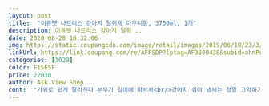 ```yaml
---
layout: post 
title:  "이퓨펫 나트리스 강아지 탈취제 다우니향, 3750ml, 1개" 
description: 이퓨펫 나트리스 강아지 탈취 ..
date: 2020-08-28 16:32:06 
img: https://static.coupangcdn.com/image/retail/images/2019/06/18/23/3/3cc832e7-e795-4fae-b893-81633c58ff6e.jpg 
linkUrl: https://link.coupang.com/re/AFFSDP?lptag=AF3600438&subid=ahnPublicAsk&pageKey=87138829&itemId=777776726&vendorItemId=4967311474&traceid=V0-113-1731c970158e975f 
categories: [1029] 
color: F15F5F 
price: 22030 
author: Ask View Shop 
cont:  "가위로 쉽게 잘라진다 분무기 길이에 마처서<br/>강아지 쉬야 냄새는 정말 고약하기 때문이다!<br/>갠적으로 야광색을 좋아하는데<br/>그냥 은은하게 난다!<br/>그래도 만족한다  은은하니 향이 나뿌지않다!<br/>그럴때는  탈취제가 효자다!<br/>그리고 얼마전  중성화 수술을 하고는<br/>근데 중성화후 잦은 실수에  금방 동이나서<br/>깔때기랑 분무기가 들어있어서<br/>꼬라지 낸다고  바닥에 이불에 실수를한다.<br/><br/>나름 만 족한다!<br/>난 상품 본 품만 오는지 알았는데<br/>난 페브리지 처럼 진하길 바랬는데<br/>내 생각엔 입구가 조금 작았으면 좋겠다.<br/><br/>놀아달라는데 안 놀아주거나.<br/><br/>다시 대소변을  잘가린다.<br/><br/>다우니 향 생각하고 맡았는데<br/>다음에 재구매 하겠습니다.<br/>감사합니다<br/>다행이 물건에는  이상이없었다.<br/><br/>덤으로 받은것 같아서 기분이 좋았다.<br/><br/>따를때 마다 신경 써서  조심해야 한다!<br/>뚜껑에 대고쓰는 자바라깔대기가 와서 쎈스가 돗보였어요.<br/> 한동안 잘쓸듯합니다.<br/><br/>마처서 쓰라는것 같다!<br/>머가 이것저것 들어있었다.<br/><br/>무게 달아보니 4리터 조금 안된다.<br/><br/>바빴다.<br/>  탈취제를  사서 일년 넘게<br/>박스가 찌져지고 찌그러져서 왔는데<br/>보관하기도  좋다!<br/>본품 입구가 좀크다  좀 흘렸다!<br/>분무기 빨때가 길다 잘라서 취향껏<br/>분무기 작동도 잘 된다!<br/>분무기에 깔때기를 대고 따르는데<br/>분무기에 담고 강아지 방석에 뿌려보았다.<br/><br/>뿌리고 보니  향이 진하지 않아 조금<br/>상품설명은 자세히 안보고 대충보고<br/>상품평이 좋아서  구매핬는데<br/>색깔도 맘에들고 귀엽다  접었다 폈다해서<br/>샌건 아닌지 걱정스런 맘에 개봉을 하니<br/>썼는데 배변을 잘가리니 작은거 하나 산게<br/>아니였다! 용랑보다 통이 조금 더 큰거다 ㅎ<br/>아님 용량이 모자란가? 생각들어 재보았는데<br/>아무대나  실수를 해서  매일 닦고 빨고<br/>아쉬웠지만 은은하게 나긴하니<br/>여튼 만족하는 제품이다!<br/>열어보니 다행이 샌것은 없고<br/>용량이 크니 한참 쓰겠다!<br/>울집 강아지는 대 소변을 잘 가린다.<br/><br/>일년? 거의 2 년은 썼다!<br/>작은 분무기 용기와<br/>잘라 놓고 깔때기 를 꺼냈다.<br/><br/>참 중성화 후에는  애긔들이 실수를<br/>첫 반려견 푸들 탄이를 만나고 공부를 많이 합니다.<br/>아이가 똑똑해서 배변훈련도 아주 잘하네요.<br/> 특히 이거 뿌려주니 실수를 안하네요.<br/> 향도 너무 좋아서 거실에서 좋은향이 나니까 개있는집이라고 해서 않좋은 개냄새나는 일이 없어질듯합니다.<br/><br/>쿠팡서 평이 좋아서 구매했는데<br/>통이 꽉 안차서 혹시 샌거 다시 포장한건가?<br/>특히 좋았던점은 용량도 커서 걱정이 없고,<br/>페브리지 만큼 진하지않고<br/>하지만  여전히  꼬라지를  낼 때가 있다.<br/><br/>하지만 가끔 아주 가끔이지만<br/>한 일주일은 힘들어서 조절이 안되는지<br/>할수 있단다.<br/>  안정되면 괸찮을 꺼라고<br/>했다.<br/> 중성화후  지금 3 주 된듯하다.<br/><br/>향을 맡으니 다우니 향이래서  집에 페브리지<br/>향이 상품평처럼 강하지않고 은은하니 참조으네요 가격대비 양도많고  뿌려보니 우리 애들  냄새 확실히 덜나는것같아 잘구매한것같아요<br/>혼자두고 나간다거나 ㅎ<br/>" 
---
```

